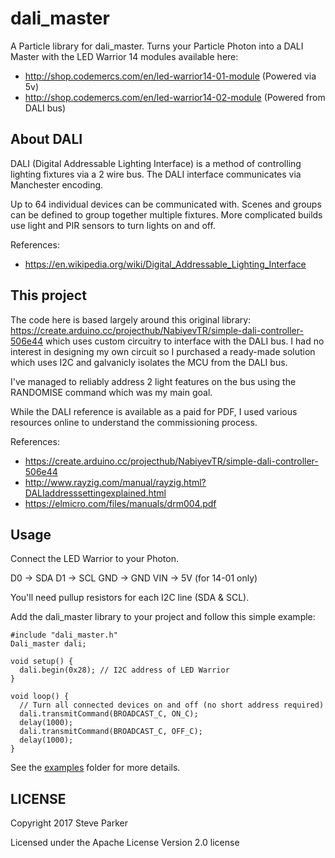 # dali_master

A Particle library for dali_master. Turns your Particle Photon into a DALI Master with the LED Warrior 14 modules available here:

- http://shop.codemercs.com/en/led-warrior14-01-module (Powered via 5v) 
- http://shop.codemercs.com/en/led-warrior14-02-module (Powered from DALI bus)

## About DALI

DALI (Digital Addressable Lighting Interface) is a method of controlling lighting fixtures via a 2 wire bus. The DALI interface communicates via Manchester encoding.

Up to 64 individual devices can be communicated with. Scenes and groups can be defined to group together multiple fixtures. More complicated builds use light and PIR sensors to turn lights on and off.

References: 
- https://en.wikipedia.org/wiki/Digital_Addressable_Lighting_Interface

## This project

The code here is based largely around this original library: https://create.arduino.cc/projecthub/NabiyevTR/simple-dali-controller-506e44 which uses custom circuitry to interface with the DALI bus. I had no interest in designing my own circuit so I purchased a ready-made solution which uses I2C and galvanicly isolates the MCU from the DALI bus.

I've managed to reliably address 2 light features on the bus using the RANDOMISE command which was my main goal.

While the DALI reference is available as a paid for PDF, I used various resources online to understand the commissioning process.

References:
- https://create.arduino.cc/projecthub/NabiyevTR/simple-dali-controller-506e44
- http://www.rayzig.com/manual/rayzig.html?DALIaddresssettingexplained.html
- https://elmicro.com/files/manuals/drm004.pdf

## Usage

Connect the LED Warrior to your Photon.

D0 -> SDA
D1 -> SCL
GND -> GND
VIN -> 5V (for 14-01 only)

You'll need pullup resistors for each I2C line (SDA & SCL).

Add the dali_master library to your project and follow this simple example:

```
#include "dali_master.h"
Dali_master dali;

void setup() {
  dali.begin(0x28); // I2C address of LED Warrior
}

void loop() {
  // Turn all connected devices on and off (no short address required)
  dali.transmitCommand(BROADCAST_C, ON_C);
  delay(1000);
  dali.transmitCommand(BROADCAST_C, OFF_C);
  delay(1000);
}
```

See the [examples](examples) folder for more details.

## LICENSE
Copyright 2017 Steve Parker

Licensed under the Apache License Version 2.0 license
